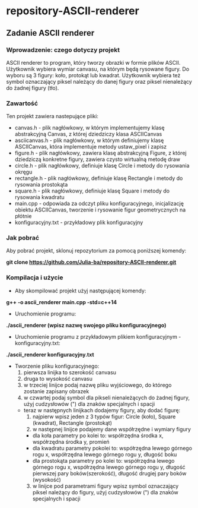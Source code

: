 # repository-ASCII-renderer
## Zadanie ASCII renderer

### Wprowadzenie: czego dotyczy projekt 

ASCII renderer to program, który tworzy obrazki w formie plików ASCII. Użytkownik wybiera wymiar canvasu, na którym będą rysowane figury. Do wyboru są 3 figury: koło, protokąt lub kwadrat. Użytkownik wybiera też symbol oznaczający piksel należący do danej figury oraz piksel nienależący do żadnej figury (tło).

### Zawartość

Ten projekt zawiera nastepujące pliki:
 - canvas.h - plik nagłówkowy, w którym implementujemy klasę abstrakcyjną Canvas, z której dziedziczy klasa ASCIICanvas
 - asciicanvas.h - plik nagłówkowy, w którym definiujemy klasę ASCIICanvas, która implementuje metody ustaw_pixel i zapisz
 - figure.h - plik nagłówkowy, zawiera klasę abstrakcyjną Figure, z której dziedziczą konkretne figury, zawiera czysto wirtualną metodę draw
 - circle.h - plik nagłówkowy, definiuje klasę Circle i metody do rysowania okręgu
 - rectangle.h - plik nagłówkowy, definiuje klasę Rectangle i metody do rysowania prostokąta
 - square.h - plik nagłówkowy, definiuje klasę Square i metody do rysowania kwadratu
 - main.cpp - odpowiada za odczyt pliku konfiguracyjnego, inicjalizację obiektu ASCIICanvas, tworzenie i rysowanie figur geometrycznych na płótnie
 - konfiguracyjny.txt - przykładowy plik konfiguracyjny

### Jak pobrać
Aby pobrać projekt, sklonuj repozytorium za pomocą poniższej komendy:

**git clone https://github.com/Julia-ba/repository-ASCII-renderer.git**

### Kompilacja i użycie
 - Aby skompilować projekt użyj następującej komendy:
   
**g++ -o ascii_renderer main.cpp -std=c++14**

- Uruchomienie programu:
  
**./ascii_renderer (wpisz nazwę swojego pliku konfiguracyjnego)**

 - Uruchomienie programu z przykładowym plikiem konfiguracyjnym - konfiguracyjny.txt:
   
**./ascii_renderer konfiguracyjny.txt**

 - Tworzenie pliku konfiguracyjnego:
   1. pierwsza linijka to szerokość canvasu 
   2. druga to wysokość canvasu
   3. w trzeciej linijce podaj nazwę pliku wyjściowego, do którego zostanie zapisany obrazek
   4. w czwartej podaj symbol dla pikseli nienależących do żadnej figury, użyj cudzysłowów (") dla znaków specjalnych i spacji
   - teraz w następnych linijkach dodajemy figury, aby dodać figurę:
     1. najpierw wpisz jeden z 3 typów figur: Circle (koło), Square (kwadrat), Rectangle (prostokąt)
     2. w następnej linijce podajemy dane współrzędne i wymiary figury
     - dla koła parametry po kolei to: współrzędna środka x, współrzędna środka y, promień
     - dla kwadratu parametry pokolei to: współrzędna lewego górnego rogu x, współrzędna lewego górnego rogu y, długość boku
     - dla prostokąta parametry po kolei to: współrzędna lewego górnego rogu x, współrzędna lewego górnego rogu y, długość pierwszej pary boków(szerokość), długość drugiej pary boków (wysokość)
     3. w linijce pod parametrami figury wpisz symbol oznaczający piksel należący do figury, użyj cudzysłowów (") dla znaków specjalnych i spacji
